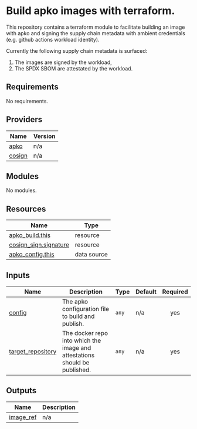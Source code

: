 # Build apko images with terraform.

This repository contains a terraform module to facilitate building an image with
apko and signing the supply chain metadata with ambient credentials (e.g. github
actions workload identity).

Currently the following supply chain metadata is surfaced:
1. The images are signed by the workload,
2. The SPDX SBOM are attestated by the workload.


<!-- BEGIN_TF_DOCS -->
## Requirements

No requirements.

## Providers

| Name | Version |
|------|---------|
| <a name="provider_apko"></a> [apko](#provider\_apko) | n/a |
| <a name="provider_cosign"></a> [cosign](#provider\_cosign) | n/a |

## Modules

No modules.

## Resources

| Name | Type |
|------|------|
| [apko_build.this](https://registry.terraform.io/providers/chainguard-dev/apko/latest/docs/resources/build) | resource |
| [cosign_sign.signature](https://registry.terraform.io/providers/chainguard-dev/cosign/latest/docs/resources/sign) | resource |
| [apko_config.this](https://registry.terraform.io/providers/chainguard-dev/apko/latest/docs/data-sources/config) | data source |

## Inputs

| Name | Description | Type | Default | Required |
|------|-------------|------|---------|:--------:|
| <a name="input_config"></a> [config](#input\_config) | The apko configuration file to build and publish. | `any` | n/a | yes |
| <a name="input_target_repository"></a> [target\_repository](#input\_target\_repository) | The docker repo into which the image and attestations should be published. | `any` | n/a | yes |

## Outputs

| Name | Description |
|------|-------------|
| <a name="output_image_ref"></a> [image\_ref](#output\_image\_ref) | n/a |
<!-- END_TF_DOCS -->
